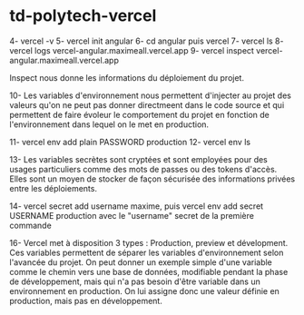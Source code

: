 # td-polytech-vercel
4- vercel -v
5- vercel init angular
6- cd angular puis vercel
7- vercel ls
8- vercel logs vercel-angular.maximeall.vercel.app
9- vercel inspect vercel-angular.maximeall.vercel.app

Inspect nous donne les informations du déploiement du projet.

10- Les variables d'environnement nous permettent d'injecter au projet des valeurs qu'on ne peut pas donner directmeent dans le code source et qui permettent de faire évoleur le comportement du projet en fonction de l'environnement dans lequel on le met en production.

11- vercel env add plain PASSWORD production
12- vercel env ls

13- Les variables secrètes sont cryptées et sont employées pour des usages particuliers comme des mots de passes ou des tokens d'accès. Elles sont un moyen de stocker de façon sécurisée des informations privées entre les déploiements.

14- vercel secret add username maxime, puis vercel env add secret USERNAME production avec le "username" secret de la première commande

16- Vercel met à disposition 3 types : Production, preview et dévelopment. Ces variables permettent de séparer les variables d'environnement selon l'avancée du projet. On peut donner un exemple simple d'une variable comme le chemin vers une base de données, modifiable pendant la phase de développement, mais qui n'a pas besoin d'être variable dans un environnement en production. On lui assigne donc une valeur définie en production, mais pas en développement.
